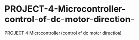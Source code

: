 # PROJECT-4-Microcontroller-control-of-dc-motor-direction-
PROJECT 4 Microcontroller (control of dc motor direction)
